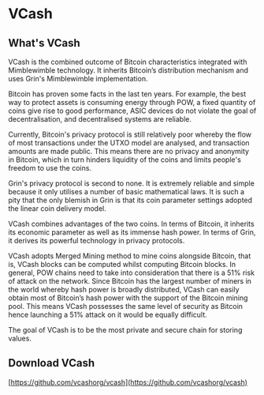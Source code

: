 # VCash

## What's VCash

VCash is the combined outcome of Bitcoin characteristics integrated with Mimblewimble technology. It inherits Bitcoin’s distribution mechanism and uses Grin's Mimblewimble implementation.
                                    
Bitcoin has proven some facts in the last ten years. For example, the best way to protect assets is consuming energy through POW, a fixed quantity of coins give rise to good performance, ASIC devices do not violate the goal of decentralisation, and decentralised systems are reliable.
 
Currently, Bitcoin's privacy protocol is still relatively poor whereby the flow of most transactions under the UTXO model are analysed, and transaction amounts are made public. This means there are no privacy and anonymity in Bitcoin, which in turn hinders liquidity of the coins and limits people's freedom to use the coins.
 
Grin's privacy protocol is second to none. It is extremely reliable and simple because it only utilises a number of basic mathematical laws. It is such a pity that the only blemish in Grin is that its coin parameter settings adopted the linear coin delivery model. 
 
VCash combines advantages of the two coins. In terms of Bitcoin, it inherits its economic parameter as well as its immense hash power. In terms of Grin, it derives its powerful technology in privacy protocols. 
 
VCash adopts Merged Mining method to mine coins alongside Bitcoin, that is, VCash blocks can be computed whilst computing Bitcoin blocks. In general, POW chains need to take into consideration that there is a 51% risk of attack on the network. Since Bitcoin has the largest number of miners in the world whereby hash power is broadly distributed, VCash can easily obtain most of Bitcoin’s hash power with the support of the Bitcoin mining pool. This means VCash possesses the same level of security as Bitcoin hence launching a 51% attack on it would be equally difficult.
 
The goal of VCash is to be the most private and secure chain for storing values.

## Download VCash

[https://github.com/vcashorg/vcash](https://github.com/vcashorg/vcash)